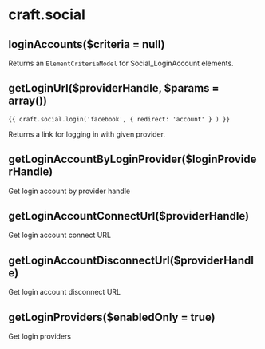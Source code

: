 # craft.social

## loginAccounts($criteria = null)

Returns an `ElementCriteriaModel` for Social_LoginAccount elements.

## getLoginUrl($providerHandle, $params = array())

<pre><code>{{ craft.social.login('facebook', { redirect: 'account' } ) }}</code></pre>

<p>Returns a link for logging in with given provider.</p>

## getLoginAccountByLoginProvider($loginProviderHandle)

Get login account by provider handle


## getLoginAccountConnectUrl($providerHandle)

Get login account connect URL


## getLoginAccountDisconnectUrl($providerHandle)

Get login account disconnect URL


## getLoginProviders($enabledOnly = true)

Get login providers